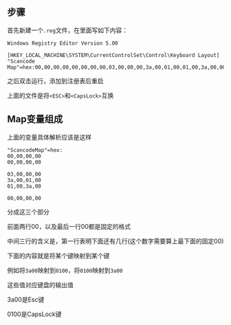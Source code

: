 ## 步骤

首先新建一个`.reg`文件，在里面写如下内容：

```reg
Windows Registry Editor Version 5.00

[HKEY_LOCAL_MACHINE\SYSTEM\CurrentControlSet\Control\Keyboard Layout]
"Scancode Map"=hex:00,00,00,00,00,00,00,00,03,00,00,00,3a,00,01,00,01,00,3a,00,00,00,00,00

```

之后双击运行，添加到注册表后重启

上面的文件是将`<ESC>`和`<CapsLock>`互换



## Map变量组成

上面的变量具体解析应该是这样

```
"ScancodeMap"=hex:
00,00,00,00
00,00,00,00

03,00,00,00
3a,00,01,00
01,00,3a,00

00,00,00,00
```

分成这三个部分

前面两行00，以及最后一行00都是固定的格式

中间三行的含义是，第一行表明下面还有几行(这个数字需要算上最下面的固定00)

下面的内容就是将某个键映射到某个键

例如将`3a00`映射到`0100`，将`0100`映射到`3a00`

这些值对应键盘的输出值

3a00是Esc键

0100是CapsLock键

